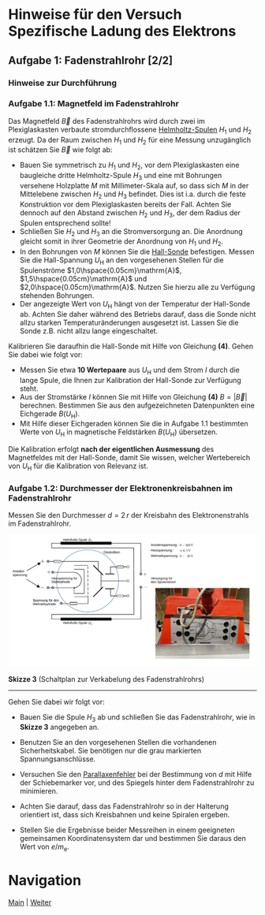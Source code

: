 # Hinweise für den Versuch Spezifische Ladung des Elektrons


## Aufgabe 1: Fadenstrahlrohr [2/2]

### Hinweise zur Durchführung

### Aufgabe 1.1: Magnetfeld im Fadenstrahlrohr

Das Magnetfeld $\vec{B}$ des Fadenstrahlrohrs wird durch zwei im Plexiglaskasten verbaute stromdurchflossene [Helmholtz-Spulen](https://de.wikipedia.org/wiki/Helmholtz-Spule) $H_{1}$ und $H_{2}$ erzeugt. Da der Raum zwischen $H_{1}$ und $H_{2}$ für eine Messung unzugänglich ist schätzen Sie $\vec{B}$ wie folgt ab:

- Bauen Sie symmetrisch zu $H_{1}$ und $H_{2}$, vor dem Plexiglaskasten eine baugleiche dritte Helmholtz-Spule $H_{3}$ und eine mit Bohrungen versehene Holzplatte $M$ mit Millimeter-Skala auf, so dass sich $M$ in der Mittelebene zwischen $H_{2}$ und $H_{3}$ befindet. Dies ist i.a. durch die feste Konstruktion vor dem Plexiglaskasten bereits der Fall. Achten Sie dennoch auf den Abstand zwischen $H_{2}$ und $H_{3}$, der dem Radius der Spulen entsprechend sollte!
- Schließen Sie $H_{2}$ und $H_{3}$ an die Stromversorgung an. Die Anordnung gleicht somit in ihrer Geometrie der Anordnung von $H_{1}$ und $H_{2}$. 
- In den Bohrungen von $M$ können Sie die [Hall-Sonde](https://de.wikipedia.org/wiki/Hall-Effekt) befestigen. Messen Sie die Hall-Spannung $U_{\mathrm{H}}$ an den vorgesehenen Stellen für die Spulenströme $1,0\hspace{0.05cm}\mathrm{A}$, $1,5\hspace{0.05cm}\mathrm{A}$ und $2,0\hspace{0.05cm}\mathrm{A}$. Nutzen Sie hierzu alle zu Verfügung stehenden Bohrungen.
- Der angezeigte Wert von $U_{\mathrm{H}}$ hängt von der Temperatur der Hall-Sonde ab. Achten Sie daher während des Betriebs darauf, dass die Sonde nicht allzu starken Temperaturänderungen ausgesetzt ist. Lassen Sie die Sonde z.B. nicht allzu lange eingeschaltet.

Kalibrieren Sie daraufhin die Hall-Sonde mit Hilfe von Gleichung **(4)**. Gehen Sie dabei wie folgt vor: 

- Messen Sie etwa **10 Wertepaare** aus $U_{\mathrm{H}}$ und dem Strom $I$ durch die lange Spule, die Ihnen zur Kalibration der Hall-Sonde zur Verfügung steht.  
- Aus der Stromstärke $I$ können Sie mit Hilfe von Gleichung **(4)** $B=|\vec{B}|$ berechnen. Bestimmen Sie aus den aufgezeichneten Datenpunkten eine Eichgerade $B(U_{\mathrm{H}})$. 
- Mit Hilfe dieser Eichgeraden können Sie die in Aufgabe 1.1 bestimmten Werte von $U_{\mathrm{H}}$ in magnetische Feldstärken $B(U_{\mathrm{H}})$ übersetzen. 

Die Kalibration erfolgt **nach der eigentlichen Ausmessung** des Magnetfeldes mit der Hall-Sonde, damit Sie wissen, welcher Wertebereich von $U_{\mathrm{H}}$ für die Kalibration von Relevanz ist.  

### Aufgabe 1.2: Durchmesser der Elektronenkreisbahnen im Fadenstrahlrohr

Messen Sie den Durchmesser $d=2\,r$ der Kreisbahn des Elektronenstrahls im Fadenstrahlrohr. 

<img src="../figures/FadenstrahlrohrSchaltung.png" width="750" style="zoom:100%;" />

**Skizze 3** (Schaltplan zur Verkabelung des Fadenstrahlrohrs)

---

Gehen Sie dabei wir folgt vor:

- Bauen Sie die Spule $H_{3}$ ab und schließen Sie das Fadenstrahlrohr, wie in **Skizze 3** angegeben an. 
- Benutzen Sie an den vorgesehenen Stellen die vorhandenen Sicherheitskabel. Sie benötigen nur die grau markierten Spannungsanschlüsse.

- Versuchen Sie den [Parallaxenfehler](https://de.wikipedia.org/wiki/Parallaxenfehler) bei der Bestimmung von $d$ mit Hilfe der Schiebemarker vor, und des Spiegels hinter dem Fadenstrahlrohr zu minimieren. 
- Achten Sie darauf, dass das Fadenstrahlrohr so in der Halterung orientiert ist, dass sich Kreisbahnen und keine Spiralen ergeben.
- Stellen Sie die Ergebnisse beider Messreihen in einem geeigneten gemeinsamen Koordinatensystem dar und bestimmen Sie daraus den Wert von $e/m_{\mathrm{e}}$.


# Navigation

[Main](https://git.scc.kit.edu/etp-lehre/p1-for-students/-/tree/main/Spezifische_Ladung_des_Elektrons) | [Weiter](https://git.scc.kit.edu/etp-lehre/p1-for-students/-/blob/main/Spezifische_Ladung_des_Elektrons/doc/Hinweise-Aufgabe-1-a.md)
